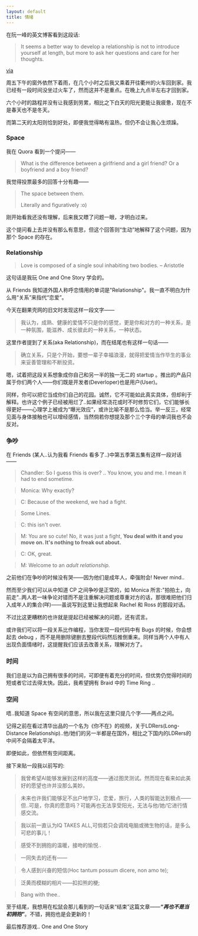 ```yaml
---
layout: default
title: 情绪
---
```


在阮一峰的英文博客看到这段话:

> It seems a better way to develop a relationship is not to introduce yourself at length, but more to ask her questions and care for her thoughts.

<a href="http://www.ruanyifeng.com/en/2013/05/a-better-way-to-develop-a-relationship/">via</a>

周五下午的窗外依然下着雨，在几个小时之后我又乘着开往衢州的火车回到家。我已经有一段时间没坐过火车了，然而这并不是重点。在晚上九点半左右才回到家。

六个小时的路程并没有让我感到劳累，相比之下白天的阳光更能让我疲惫，现在不是春天也不是冬天。

而第二天的太阳则恰到好处，即便我觉得略有温热，但仍不会让我心生烦躁。

### Space

我在 Quora 看到一个提问——

> What is the difference between a girlfriend and a girl friend? Or a boyfriend and a boy friend?

我觉得投票最多的回答十分有趣——

> The space between them.
>
> Literally and figuratively :o)

刚开始看我还没有理解，后来我又瞟了问题一眼，才明白过来。

这个提问看上去并没有那么有意思，但这个回答则“生动”地解释了这个问题，因为那个 Space 的存在。

### Relationship

> Love is composed of a single soul inhabiting two bodies. – Aristotle

这句话是我玩 One and One Story 学会的。

从 Friends 我知道外国人称呼恋情用的单词是"Relationship"。我一直不明白为什么用“关系”来指代“恋爱”。

今天在翻果壳网的旧文时发现这样一段文字——

> 我认为，成熟、健康的爱情不只是你的感觉，更是你和对方的一种关系，是一种氛围，能滋养、成长彼此的一种关系，一种状态。

这里作者提到了关系(aka Relationship)，而在结尾也有这样一句话——

> 确立关系，只是个开始，要想一辈子幸福浪漫，就得把爱情当作毕生的事业来妥善管理和不断投资。

嗯，试着把这段关系想象成你自己和另一半的独一无二的 startup 。推出的产品只属于你们两个人——你们既是开发者(Deverloper)也是用户(User)。

同样，你可以把它当成你们自己的花园。诚然，它不可能如此真实具体，但却利于解释。也许这个例子已经被用烂了..如果经常浇花或时不时修剪它们，它们能够长得更好——心理学上被成为“曝光效应”，或许比喻不是那么恰当。举一反三，经常见面与身体接触也可以增经感情，当然倘若你想提及那个三个字母的单词我也不会反对。

### 争吵

在 Friends (某人..认为我看 Friends 看多了..)中第五季第五集有这样一段对话——

> Chandler: So I guess this is over? .. You know, you and me. I mean it had to end sometime.

> Monica: Why exactly?

> C: Because of the weekend, we had a fight.

> Some Lines.

> C: this isn't over.

> M: You are so cute! No, it was just a fight, **You deal with it and you move on. It's nothing to freak out about.**

> C: OK, great.

> M: Welcome to an *adult relationship.*

之前他们在争吵的时候没有哭——因为他们是成年人，牵强附会! Never mind..

然而至少我们可以从中知道 CP 之间争吵是正常的，如 Monica 所言:"拍拍土，向前走"..两人若一味争论对错而不是注重解决问题或尊重对方的话，那很难把他们归入成年人的集合(咩)——虽说写到这里让我想起来 Rachel 和 Ross 的那段对话。

不过比这更糟糕的也许就是提起已经被解决的问题，还有谎言。

或许我们可以将一段关系比作编程，当你发现一段代码中有 Bugs 的时候，你会想起去 debug ，而不是用删除键删去整段代码然后推倒重来。同样当两个人中有人出现负面情绪时，这提醒我们应该去改善关系，理解对方了。

### 时间

我们总是以为自己拥有很多的时间，可即便有着充分的时间，但优势仍觉得时间的短或者它过去得太快。因此，我希望拥有 Braid 中的 Time Ring ..

### 空间

唔..我知道 Space 有空间的意思，所以我在这里只提几个字——两点之间。

记得之前在看过清华出品的一个名为《你不在》的视频，关于LDRers(Long-Distance Relationship)..他/她们的另一半都是在国外，相比之下国内的LDRers的中间不会隔着太平洋。

即便如此，但依然有空间距离。

接下来贴一段我以前写的:

> 我曾希望AI能够发展到这样的高度——通过图灵测试。然而现在看来如此美好的愿望也许并没那么美妙。

> 未来也许我们能够足不出户地学习，恋爱，旅行，人类的智能达到极点——但..可是，你真的愿意吗？可能再也无法享受阳光，无法与他/她/它进行情感交流。

> 我以前一直认为IQ TAKES ALL,可倘若只会调戏电脑或微生物的话，是多么可悲的事儿！

> 感受不到拥抱的温暖，接吻的愉悦..

> 一同失去的还有——

> 令人感到兴奋的短信(Hoc tantum possum dicere, non amo te);

> 泛黄而模糊的相片——扣扣熊的梗;

> Bang with thee..

至于结尾，我想用在松鼠会那儿看到的一句话来“结束”这篇文章——***“再也不是当初拥抱”***。不错，拥抱也是会更新的！

最后推荐游戏.. One and One Story
